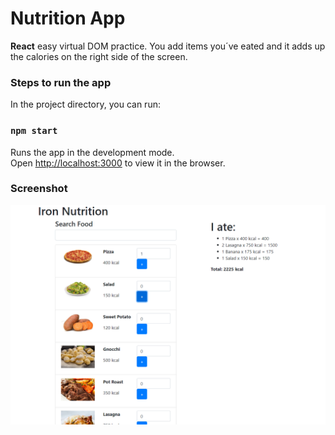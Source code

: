 <h1>Nutrition App</h1>

<b>React</b> easy virtual DOM practice. You add items you´ve eated and it adds up the calories on the right side of the screen. <br>
<h3>Steps to run the app</h3>

In the project directory, you can run:<br>

### `npm start`

Runs the app in the development mode.<br />
Open [http://localhost:3000](http://localhost:3000) to view it in the browser.

<h3>Screenshot</h3>
<img src="ReadmeFotos/ScreenshotMain.PNG">
